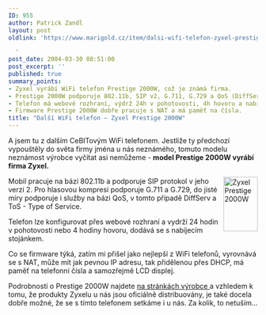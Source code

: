 ```yaml
---
ID: 955
author: Patrick Zandl
layout: post
oldlink: 'https://www.marigold.cz/item/dalsi-wifi-telefon-zyxel-prestige-2000w

  '
post_date: 2004-03-30 08:51:00
post_excerpt: ''
published: true
summary_points:
- Zyxel vyrábí WiFi telefon Prestige 2000W, což je známá firma.
- Prestige 2000W podporuje 802.11b, SIP v2, G.711, G.729 a QoS (DiffServ, ToS).
- Telefon má webové rozhraní, výdrž 24h v pohotovosti, 4h hovoru a nabíjecí stojánek.
- Firmware Prestige 2000W dobře pracuje s NAT a má paměť na čísla.
title: "Další WiFi telefon – Zyxel Prestige 2000W"
---
```


<p>
A jsem tu z dalším CeBITovým WiFi telefonem. Jestliže ty předchozí vypouštěly do světa firmy jména u nás neznámého, tomuto modelu neznámost výrobce vyčítat asi nemůžeme - <STRONG>model Prestige 2000W vyrábí firma Zyxel.</STRONG> </p>

<p>
<IMG height=110 alt="Zyxel Prestige 2000W" src="/wp-content/uploads/zyxel-prestige2000w.jpg" width=69 align=right>Mobil pracuje na bázi 802.11b a podporuje SIP protokol v jeho verzi 2. Pro hlasovou kompresi podporuje G.711 a G.729, do jisté míry podporuje i služby na bázi QoS, v tomto případě DiffServ a ToS - Type of Service. </p>

<p>
Telefon lze konfigurovat přes webové rozhraní a vydrží 24 hodin v pohotovosti nebo 4 hodiny hovoru, dodává se s nabíjecím stojánkem. </p>

<p>
Co se firmware týká, zatím mi přišel jako nejlepší z WiFi telefonů, vyrovnává se s NAT, může mít jak pevnou IP adresu, tak přidělenou přes DHCP, má paměť na telefonní čísla a samozřejmě LCD displej. </p>

<p>
Podrobnosti o Prestige 2000W najdete <A href="http://www.zyxel.com/product/P2000W.html" target=_blank>na stránkách výrobce </A>a vzhledem k tomu, že produkty Zyxelu u nás jsou oficiálně distribuovány, je také docela dobře možné, že se s tímto telefonem setkáme i u nás. Za kolik, to netuším...</p>